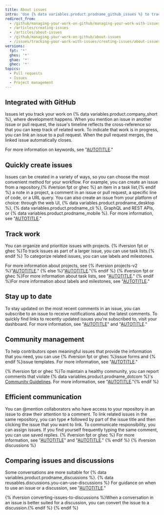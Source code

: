 ```yaml
---
title: About issues
intro: 'Use {% data variables.product.prodname_github_issues %} to track ideas, feedback, tasks, or bugs for work on {% data variables.product.company_short %}.'
redirect_from:
  - /github/managing-your-work-on-github/managing-your-work-with-issues-and-pull-requests/about-issues
  - /articles/creating-issues
  - /articles/about-issues
  - /github/managing-your-work-on-github/about-issues
  - /issues/tracking-your-work-with-issues/creating-issues/about-issues
versions:
  fpt: '*'
  ghes: '*'
  ghae: '*'
  ghec: '*'
topics:
  - Pull requests
  - Issues
  - Project management
---
```

## Integrated with GitHub

Issues let you track your work on {% data variables.product.company_short %}, where development happens. When you mention an issue in another issue or pull request, the issue's timeline reflects the cross-reference so that you can keep track of related work. To indicate that work is in progress, you can link an issue to a pull request. When the pull request merges, the linked issue automatically closes.

For more information on keywords, see "[AUTOTITLE](/issues/tracking-your-work-with-issues/linking-a-pull-request-to-an-issue#linking-a-pull-request-to-an-issue-using-a-keyword)."

## Quickly create issues

Issues can be created in a variety of ways, so you can choose the most convenient method for your workflow. For example, you can create an issue from a repository,{% ifversion fpt or ghec %} an item in a task list,{% endif %} a note in a project, a comment in an issue or pull request, a specific line of code, or a URL query. You can also create an issue from your platform of choice: through the web UI, {% data variables.product.prodname_desktop %}, {% data variables.product.prodname_cli %}, GraphQL and REST APIs, or {% data variables.product.prodname_mobile %}. For more information, see "[AUTOTITLE](/issues/tracking-your-work-with-issues/creating-an-issue)."

## Track work

You can organize and prioritize issues with projects. {% ifversion fpt or ghec %}To track issues as part of a larger issue, you can use task lists.{% endif %} To categorize related issues, you can use labels and milestones.

For more information about projects, see {% ifversion projects-v2 %}"[AUTOTITLE](/issues/planning-and-tracking-with-projects/learning-about-projects/about-projects)." {% else %}"[AUTOTITLE](/issues/organizing-your-work-with-project-boards)."{% endif %} {% ifversion fpt or ghec %}For more information about task lists, see "[AUTOTITLE](/get-started/writing-on-github/working-with-advanced-formatting/about-task-lists)." {% endif %}For more information about labels and milestones, see "[AUTOTITLE](/issues/using-labels-and-milestones-to-track-work)."

## Stay up to date

To stay updated on the most recent comments in an issue, you can subscribe to an issue to receive notifications about the latest comments. To quickly find links to recently updated issues you're subscribed to, visit your dashboard. For more information, see "[AUTOTITLE](/account-and-profile/managing-subscriptions-and-notifications-on-github/setting-up-notifications/about-notifications)" and "[AUTOTITLE](/account-and-profile/setting-up-and-managing-your-personal-account-on-github/managing-personal-account-settings/about-your-personal-dashboard)."

## Community management

To help contributors open meaningful issues that provide the information that you need, you can use {% ifversion fpt or ghec %}issue forms and {% endif %}issue templates. For more information, see "[AUTOTITLE](/communities/using-templates-to-encourage-useful-issues-and-pull-requests)."

{% ifversion fpt or ghec %}To maintain a healthy community, you can report comments that violate {% data variables.product.prodname_dotcom %}'s [Community Guidelines](/free-pro-team@latest/site-policy/github-terms/github-community-guidelines). For more information, see "[AUTOTITLE](/communities/maintaining-your-safety-on-github/reporting-abuse-or-spam)."{% endif %}

## Efficient communication

You can @mention collaborators who have access to your repository in an issue to draw their attention to a comment. To link related issues in the same repository, you can type `#` followed by part of the issue title and then clicking the issue that you want to link. To communicate responsibility, you can assign issues. If you find yourself frequently typing the same comment, you can use saved replies.
{% ifversion fpt or ghec %} For more information, see "[AUTOTITLE](/get-started/writing-on-github/getting-started-with-writing-and-formatting-on-github/basic-writing-and-formatting-syntax)" and "[AUTOTITLE](/issues/tracking-your-work-with-issues/assigning-issues-and-pull-requests-to-other-github-users)."
{% endif %}
{% ifversion discussions %}

## Comparing issues and discussions

Some conversations are more suitable for {% data variables.product.prodname_discussions %}. {% data reusables.discussions.you-can-use-discussions %} For guidance on when to use an issue or a discussion, see "[AUTOTITLE](/get-started/quickstart/communicating-on-github)."

{% ifversion converting-issues-to-discussions %}When a conversation in an issue is better suited for a discussion, you can convert the issue to a discussion.{% endif %}
{% endif %}
